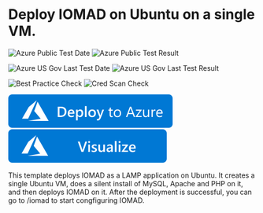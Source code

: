 # Deploy IOMAD on Ubuntu on a single VM.

![Azure Public Test Date](https://azurequickstartsservice.blob.core.windows.net/badges/iomad-singlevm-ubuntu/PublicLastTestDate.svg)
![Azure Public Test Result](https://azurequickstartsservice.blob.core.windows.net/badges/iomad-singlevm-ubuntu/PublicDeployment.svg)

![Azure US Gov Last Test Date](https://azurequickstartsservice.blob.core.windows.net/badges/iomad-singlevm-ubuntu/FairfaxLastTestDate.svg)
![Azure US Gov Last Test Result](https://azurequickstartsservice.blob.core.windows.net/badges/iomad-singlevm-ubuntu/FairfaxDeployment.svg)

![Best Practice Check](https://azurequickstartsservice.blob.core.windows.net/badges/iomad-singlevm-ubuntu/BestPracticeResult.svg)
![Cred Scan Check](https://azurequickstartsservice.blob.core.windows.net/badges/iomad-singlevm-ubuntu/CredScanResult.svg)

[![Deploy To Azure](https://raw.githubusercontent.com/Azure/azure-quickstart-templates/master/1-CONTRIBUTION-GUIDE/images/deploytoazure.svg?sanitize=true)]("https://portal.azure.com/#create/Microsoft.Template/uri/https%3A%2F%2Fraw.githubusercontent.com%2FAzure%2Fazure-quickstart-templates%2Fmaster%2Fiomad-singlevm-ubuntu%2Fazuredeploy.json")  [![Visualize](https://raw.githubusercontent.com/Azure/azure-quickstart-templates/master/1-CONTRIBUTION-GUIDE/images/visualizebutton.svg?sanitize=true)]("http://armviz.io/#/?load=https%3A%2F%2Fraw.githubusercontent.com%2FAzure%2Fazure-quickstart-templates%2Fmaster%2Fiomad-singlevm-ubuntu%2Fazuredeploy.json")

This template deploys IOMAD as a LAMP application on Ubuntu. It creates a single Ubuntu VM, does a silent install of MySQL, Apache and PHP on it, and then deploys IOMAD on it.  After the deployment is successful, you can go to /iomad to start congfiguring IOMAD.


